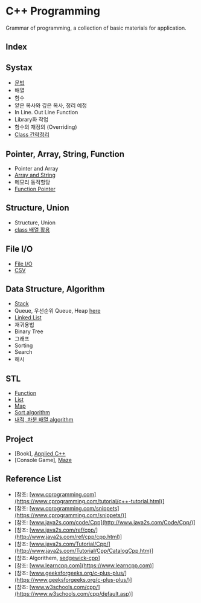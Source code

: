 # C++ Programming
Grammar of programming, a collection of basic materials for application.
## Index
## Systax
* [문법](https://github.com/csbyun-data/CPP-Pro/blob/main/chap01/README.md) 
* 배열
* 함수
* 얕은 복사와 깊은 복사, 정리 예정
* In Line. Out Line Function
* Library화 작업
* 함수의 재정의 (Overriding)
* [Class 간략정리](https://github.com/csbyun-data/CPP-Pro/blob/main/chap01/Class/README.md)
  
## Pointer, Array, String, Function
* Pointer and Array
* [Array and String](https://github.com/csbyun-data/CPP-Pro/blob/main/chap02/String/README.md)
* 메모리 동적할당
* [Function Pointer](https://github.com/csbyun-data/CPP-Pro/blob/main/chap02/Function_Pointer/README.md)

## Structure, Union
* Structure, Union
* [class 배열 활용](https://github.com/csbyun-data/CPP-Pro/blob/main/chap02/Class/README.md)
  
## File I/O 
* [File I/O](https://github.com/csbyun-data/CPP-Pro/blob/main/chap03/README.md)
* [CSV](https://github.com/csbyun-data/CPP-Pro/blob/main/chap03/CSV/README.md)

## Data Structure, Algorithm 
* [Stack](https://github.com/csbyun-data/CPP-Pro/blob/main/chap04/Stack/README.md)
* Queue, 우선순위 Queue, Heap [here](https://github.com/csbyun-data/CPP-Pro/blob/main/chap04/Queue/README.md)
* [Linked List](https://github.com/csbyun-data/CPP-Pro/blob/main/chap04/LinkeList/README.md)
* 재귀용법
* Binary Tree
* 그래프
* Sorting
* Search
* 해시

## STL
* [Function](https://github.com/csbyun-data/CPP-Pro/blob/main/chap05/Function/README.md)
* [List](https://github.com/csbyun-data/CPP-Pro/blob/main/chap05/list/README.md)
* [Map](https://github.com/csbyun-data/CPP-Pro/blob/main/chap05/map/README.md)
* [Sort algorithm](https://github.com/csbyun-data/CPP-Pro/blob/main/chap05/sort/README.md)
* [내적, 차분 배열 algorithm](https://github.com/csbyun-data/CPP-Pro/blob/main/chap05/array/README.md)

## Project
* [Book], [Applied C++](https://github.com/csbyun-data/CPP-Pro/blob/main/chap06/Applied_Cpp/README.md)
* [Console Game], [Maze](https://github.com/csbyun-data/CPP-Pro/blob/main/chap06/Maze/README.md)

## Reference List
* [참조: [www.cprogramming.com](https://www.cprogramming.com/tutorial/c++-tutorial.html)]
* [참조: [www.cprogramming.com/snippets](https://www.cprogramming.com/snippets/)]
* [참조: [www.java2s.com/code/Cpp](http://www.java2s.com/Code/Cpp/)]
* [참조: [www.java2s.com/ref/cpp/](http://www.java2s.com/ref/cpp/cpp.html)]
* [참조: [www.java2s.com/Tutorial/Cpp/](http://www.java2s.com/Tutorial/Cpp/CatalogCpp.htm)]
* [참조: Algorithem, [sedgewick-cpp](https://github.com/sergey-pashaev/sedgewick-cpp)]
* [참조: [www.learncpp.com](https://www.learncpp.com)]
* [참조: [www.geeksforgeeks.org/c-plus-plus/](https://www.geeksforgeeks.org/c-plus-plus/)]
* [참조: [www.w3schools.com/cpp/](https://www.w3schools.com/cpp/default.asp)]
